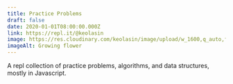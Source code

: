 ```yaml
---
title: Practice Problems
draft: false
date: 2020-01-01T08:00:00.000Z
link: https://repl.it/@keolasin
image: https://res.cloudinary.com/keolasin/image/upload/w_1600,q_auto,f_auto/v1597268085/Oddities/Small_Flower.jpg
imageAlt: Growing flower
---
```

A repl collection of practice problems, algorithms, and data structures, mostly in Javascript.
